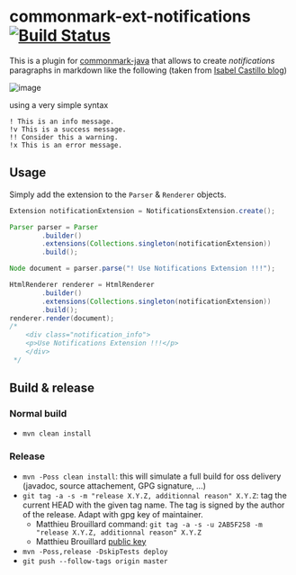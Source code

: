 # commonmark-ext-notifications [![Build Status](https://travis-ci.org/McFoggy/commonmark-ext-notifications.svg)](https://travis-ci.org/McFoggy/commonmark-ext-notifications)

This is a plugin for [commonmark-java](https://github.com/atlassian/commonmark-java) that allows to create _notifications_ paragraphs in markdown like the following (taken from [Isabel Castillo blog](http://isabelcastillo.com/error-info-messages-css))

![image](https://cloud.githubusercontent.com/assets/1119660/14935335/09ada1b0-0ece-11e6-9387-738a4a475923.png)

using a very simple syntax

```
! This is an info message.
!v This is a success message.
!! Consider this a warning.
!x This is an error message.
```

## Usage

Simply add the extension to the `Parser` & `Renderer` objects.

```java
Extension notificationExtension = NotificationsExtension.create();

Parser parser = Parser
		.builder()
		.extensions(Collections.singleton(notificationExtension))
		.build();

Node document = parser.parse("! Use Notifications Extension !!!");

HtmlRenderer renderer = HtmlRenderer
		.builder()
		.extensions(Collections.singleton(notificationExtension))
		.build();
renderer.render(document);
/*
	<div class="notification_info">
	<p>Use Notifications Extension !!!</p>
	</div>
 */
```

## Build & release

### Normal build

- `mvn clean install`

### Release

- `mvn -Poss clean install`: this will simulate a full build for oss delivery (javadoc, source attachement, GPG signature, ...)
- `git tag -a -s -m "release X.Y.Z, additionnal reason" X.Y.Z`: tag the current HEAD with the given tag name. The tag is signed by the author of the release. Adapt with gpg key of maintainer.
    - Matthieu Brouillard command:  `git tag -a -s -u 2AB5F258 -m "release X.Y.Z, additionnal reason" X.Y.Z`
    - Matthieu Brouillard [public key](https://sks-keyservers.net/pks/lookup?op=get&search=0x8139E8632AB5F258)
- `mvn -Poss,release -DskipTests deploy`
- `git push --follow-tags origin master`